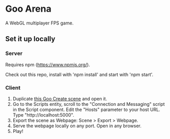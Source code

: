 # Goo Arena

A WebGL multiplayer FPS game. 

## Set it up locally

### Server

Requires npm (https://www.npmjs.org/).

Check out this repo, install with 'npm install' and start with 'npm start'.

### Client

1. Duplicate [this Goo Create scene](https://create.goocreate.com/edit/823b6c00990643bd8b15eb00f8bcf707.scene) and open it.
2. Go to the Scripts entity, scroll to the "Connection and Messaging" script in the Script component. Edit the "Hosts" parameter to your host URL. Type "http://localhost:5000".
3. Export the scene as Webpage: Scene > Export > Webpage.
4. Serve the webpage locally on any port. Open in any browser.
5. Play!
